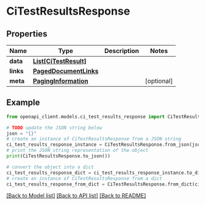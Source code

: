 # CiTestResultsResponse


## Properties

Name | Type | Description | Notes
------------ | ------------- | ------------- | -------------
**data** | [**List[CiTestResult]**](CiTestResult.md) |  | 
**links** | [**PagedDocumentLinks**](PagedDocumentLinks.md) |  | 
**meta** | [**PagingInformation**](PagingInformation.md) |  | [optional] 

## Example

```python
from openapi_client.models.ci_test_results_response import CiTestResultsResponse

# TODO update the JSON string below
json = "{}"
# create an instance of CiTestResultsResponse from a JSON string
ci_test_results_response_instance = CiTestResultsResponse.from_json(json)
# print the JSON string representation of the object
print(CiTestResultsResponse.to_json())

# convert the object into a dict
ci_test_results_response_dict = ci_test_results_response_instance.to_dict()
# create an instance of CiTestResultsResponse from a dict
ci_test_results_response_from_dict = CiTestResultsResponse.from_dict(ci_test_results_response_dict)
```
[[Back to Model list]](../README.md#documentation-for-models) [[Back to API list]](../README.md#documentation-for-api-endpoints) [[Back to README]](../README.md)


